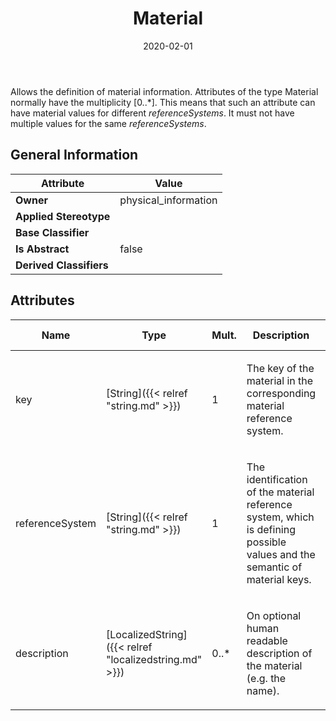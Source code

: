 ﻿---
title: Material
toc: false
type: specs
date: "2020-02-01"
draft: false
specification: VEC
version: 1.2.0
documentType: "Recommendation"
elementType: Class
classes:
  - Material
menu_name: vec-1.2.0
---
<p> Allows the definition of material information. Attributes of the type Material normally have the multiplicity [0..*]. This means that such an attribute can have material values for different <i>referenceSystems</i>. It must not have multiple values for the same <i>referenceSystems</i>.      </p>

## General Information

| Attribute               | Value |
|-------------------------|-------|
| **Owner**               | physical_information |
| **Applied Stereotype**  |   |
| **Base Classifier**     |   |
| **Is Abstract**         | false |
| **Derived Classifiers** |   |

## Attributes
|  Name  |  Type  |  Mult.  |  Description  |  Owning Classifier  |
|--------|--------|---------|---------------|--------------|
|key | [String]({{< relref "string.md" >}}) | 1 | <p>The key of the material in the corresponding material reference system. </p> | [Material]({{< relref "material.md" >}}) |
|referenceSystem | [String]({{< relref "string.md" >}}) | 1 | <p> The identification of the material reference system, which is defining possible values and the semantic of material keys.      </p> | [Material]({{< relref "material.md" >}}) |
|description | [LocalizedString]({{< relref "localizedstring.md" >}}) | 0..* | <p>On optional human readable description of the material (e.g. the name).  </p> | [Material]({{< relref "material.md" >}}) |

